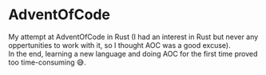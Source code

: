 # AdventOfCode
My attempt at AdventOfCode in Rust (I had an interest in Rust but never any oppertunities to work with it, so I thought AOC was a good excuse).  
In the end, learning a new language and doing AOC for the first time proved too time-consuming 😅.
